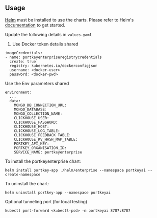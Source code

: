 ## Usage

[Helm](https://helm.sh) must be installed to use the charts.  Please refer to
Helm's [documentation](https://helm.sh/docs) to get started.

Update the following details in `values.yaml`
1. Use Docker token details shared
```
imageCredentials:
- name: portkeyenterpriseregistrycredentials
  create: true
  registry: kubernetes.io/dockerconfigjson
  username: <docker-user>
  password: <docker-pwd>
```

Use the Env parameters shared

```
environment:
  ...
  data:
    MONGO_DB_CONNECTION_URL: 
    MONGO_DATABASE: 
    MONGO_COLLECTION_NAME: 
    CLICKHOUSE_USER: 
    CLICKHOUSE_PASSWORD: 
    CLICKHOUSE_HOST: 
    CLICKHOUSE_LOG_TABLE: 
    CLICKHOUSE_FEEDBACK_TABLE: 
    CLICKHOUSE_KV_HASH_MAP_TABLE:
    PORTKEY_API_KEY: 
    PORTKEY_ORGANISATION_ID: 
    SERVICE_NAME: portkeyenterprise
```

To install the portkeyenterprise chart:

    helm install portkey-app ./helm/enterprise --namespace portkeyai --create-namespace  

To uninstall the chart:

    helm uninstall portkey-app --namespace portkeyai 

Optional tunneling port (for local testing)

    kubectl port-forward <kubectl-pod> -n portkeyai 8787:8787